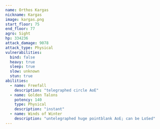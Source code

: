 ```yaml
---
name: Orthos Kargas
nickname: Kargas
image: kargas.png
start_floor: 75
end_floor: 77
agro: Sight
hp: 334236
attack_damage: 9078
attack_type: Physical
vulnerabilities:
  bind: false
  heavy: true
  sleep: true
  slow: unknown
  stun: true
abilities:
  - name: Freefall
    description: "telegraphed circle AoE"
  - name: Golden Talons
    potency: 140
    type: Physical
    description: "instant"
  - name: Winds of Winter
    description: "untelegraphed huge pointblank AoE; can be LoSed"
---
```

